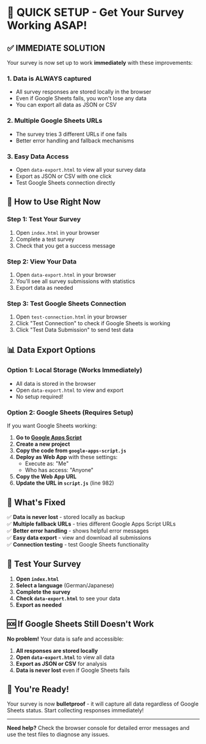 # 🚀 QUICK SETUP - Get Your Survey Working ASAP!

## ✅ IMMEDIATE SOLUTION

Your survey is now set up to work **immediately** with these improvements:

### 1. **Data is ALWAYS captured** 
- All survey responses are stored locally in the browser
- Even if Google Sheets fails, you won't lose any data
- You can export all data as JSON or CSV

### 2. **Multiple Google Sheets URLs**
- The survey tries 3 different URLs if one fails
- Better error handling and fallback mechanisms

### 3. **Easy Data Access**
- Open `data-export.html` to view all your survey data
- Export as JSON or CSV with one click
- Test Google Sheets connection directly

## 🔧 How to Use Right Now

### Step 1: Test Your Survey
1. Open `index.html` in your browser
2. Complete a test survey
3. Check that you get a success message

### Step 2: View Your Data
1. Open `data-export.html` in your browser
2. You'll see all survey submissions with statistics
3. Export data as needed

### Step 3: Test Google Sheets Connection
1. Open `test-connection.html` in your browser
2. Click "Test Connection" to check if Google Sheets is working
3. Click "Test Data Submission" to send test data

## 📊 Data Export Options

### Option 1: Local Storage (Works Immediately)
- All data is stored in the browser
- Open `data-export.html` to view and export
- No setup required!

### Option 2: Google Sheets (Requires Setup)
If you want Google Sheets working:

1. **Go to [Google Apps Script](https://script.google.com/)**
2. **Create a new project**
3. **Copy the code from `google-apps-script.js`**
4. **Deploy as Web App** with these settings:
   - Execute as: "Me"
   - Who has access: "Anyone"
5. **Copy the Web App URL**
6. **Update the URL in `script.js`** (line 982)

## 🎯 What's Fixed

✅ **Data is never lost** - stored locally as backup  
✅ **Multiple fallback URLs** - tries different Google Apps Script URLs  
✅ **Better error handling** - shows helpful error messages  
✅ **Easy data export** - view and download all submissions  
✅ **Connection testing** - test Google Sheets functionality  

## 📱 Test Your Survey

1. **Open `index.html`**
2. **Select a language** (German/Japanese)
3. **Complete the survey**
4. **Check `data-export.html`** to see your data
5. **Export as needed**

## 🆘 If Google Sheets Still Doesn't Work

**No problem!** Your data is safe and accessible:

1. **All responses are stored locally**
2. **Open `data-export.html`** to view all data
3. **Export as JSON or CSV** for analysis
4. **Data is never lost** even if Google Sheets fails

## 🎉 You're Ready!

Your survey is now **bulletproof** - it will capture all data regardless of Google Sheets status. Start collecting responses immediately!

---

**Need help?** Check the browser console for detailed error messages and use the test files to diagnose any issues. 